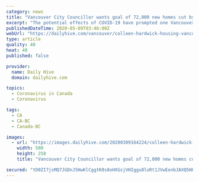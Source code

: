 ```yaml
---
category: news
title: "Vancouver City Councillor wants goal of 72,000 new homes cut by 60%"
excerpt: "The potential effects of COVID-19 have prompted one Vancouver city councillor to suggest the municipal government should catalyze far less housing."
publishedDateTime: 2020-05-09T03:46:00Z
webUrl: "https://dailyhive.com/vancouver/colleen-hardwick-housing-vancouver-coronavirus"
type: article
quality: 40
heat: 40
published: false

provider:
  name: Daily Hive
  domain: dailyhive.com

topics:
  - Coronavirus in Canada
  - Coronavirus

tags:
  - CA
  - CA-BC
  - Canada-BC

images:
  - url: "https://images.dailyhive.com/20200309164224/colleen-hardwick-500x258.jpg"
    width: 500
    height: 258
    title: "Vancouver City Councillor wants goal of 72,000 new homes cut by 60%"

secured: "tD0ZI7jsMQ7JGDnJ5HwKlCggtK0s8oHXGsjVHIggu8loRt1JVwEenbJAXQ5HKtc1cS+SvX1/cQ9JLLNE5sgnpyxJ3+4M+zCkuyiBXXo9tFCea7VCGjAsFOhGWKZ7x9n3lYWKtV5jP1YdTfSNevMIHKiAiHzgC4HWuetUXspMUvTk9AUuWINYRfkgu/JzxrdZlrq3vJHEqxDMTT2Em2Wa//X7YkUrHa7st9gRWslTkpGeej1NxeGuQB+6C2m0W0+5qdlV5/Cw7sIysp8zGaKvQQaBNBAyDIBFN1hOVLnPsoc8fJ94o7n5XiWPz3isbi5s;bxyAHPct5n5JtaH9g0/ZVA=="
---
```


